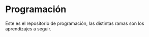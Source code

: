 # Programación
Este es el repositorio de programación, las distintas ramas son los aprendizajes a seguir.


